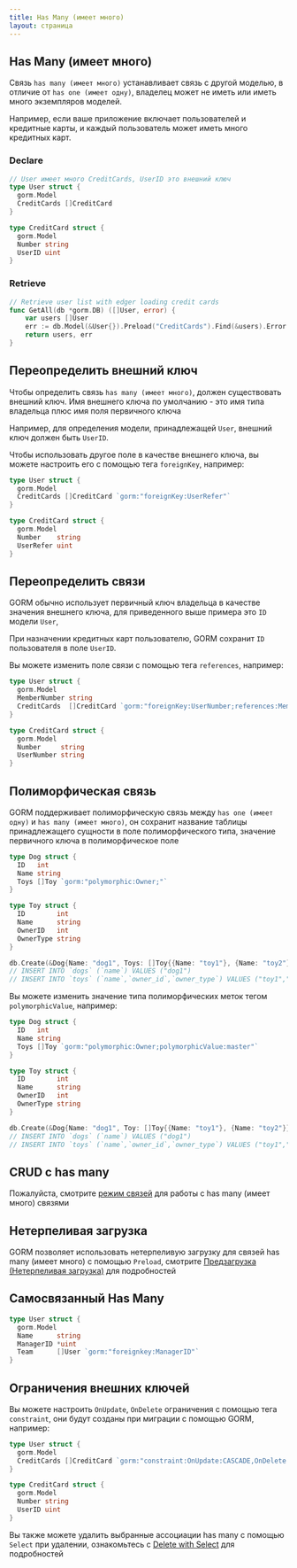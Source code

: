 ```yaml
---
title: Has Many (имеет много)
layout: страница
---
```


## Has Many (имеет много)

Связь `has many (имеет много)` устанавливает связь с другой моделью, в отличие от `has one (имеет одну)`, владелец может не иметь или иметь много экземпляров моделей.

Например, если ваше приложение включает пользователей и кредитные карты, и каждый пользователь может иметь много кредитных карт.

### Declare
```go
// User имеет много CreditCards, UserID это внешний ключ
type User struct {
  gorm.Model
  CreditCards []CreditCard
}

type CreditCard struct {
  gorm.Model
  Number string
  UserID uint
}
```

### Retrieve
```go
// Retrieve user list with edger loading credit cards
func GetAll(db *gorm.DB) ([]User, error) {
    var users []User
    err := db.Model(&User{}).Preload("CreditCards").Find(&users).Error
    return users, err
}
```

## Переопределить внешний ключ

Чтобы определить связь `has many (имеет много)`, должен существовать внешний ключ. Имя внешнего ключа по умолчанию - это имя типа владельца плюс имя поля первичного ключа

Например, для определения модели, принадлежащей `User`, внешний ключ должен быть `UserID`.

Чтобы использовать другое поле в качестве внешнего ключа, вы можете настроить его с помощью тега `foreignKey`, например:

```go
type User struct {
  gorm.Model
  CreditCards []CreditCard `gorm:"foreignKey:UserRefer"`
}

type CreditCard struct {
  gorm.Model
  Number    string
  UserRefer uint
}
```

## Переопределить связи

GORM обычно использует первичный ключ владельца в качестве значения внешнего ключа, для приведенного выше примера это `ID` модели `User`,

При назначении кредитных карт пользователю, GORM сохранит `ID` пользователя в поле `UserID`.

Вы можете изменить поле связи с помощью тега `references`, например:

```go
type User struct {
  gorm.Model
  MemberNumber string
  CreditCards  []CreditCard `gorm:"foreignKey:UserNumber;references:MemberNumber"`
}

type CreditCard struct {
  gorm.Model
  Number     string
  UserNumber string
}
```

## Полиморфическая связь

GORM поддерживает полиморфическую связь между `has one (имеет одну)` и `has many (имеет много)`, он сохранит название таблицы принадлежащего сущности в поле полиморфического типа, значение первичного ключа в полиморфическое поле

```go
type Dog struct {
  ID   int
  Name string
  Toys []Toy `gorm:"polymorphic:Owner;"`
}

type Toy struct {
  ID        int
  Name      string
  OwnerID   int
  OwnerType string
}

db.Create(&Dog{Name: "dog1", Toys: []Toy{{Name: "toy1"}, {Name: "toy2"}}})
// INSERT INTO `dogs` (`name`) VALUES ("dog1")
// INSERT INTO `toys` (`name`,`owner_id`,`owner_type`) VALUES ("toy1","1","dogs"), ("toy2","1","dogs")
```

Вы можете изменить значение типа полиморфических меток тегом `polymorphicValue`, например:

```go
type Dog struct {
  ID   int
  Name string
  Toys []Toy `gorm:"polymorphic:Owner;polymorphicValue:master"`
}

type Toy struct {
  ID        int
  Name      string
  OwnerID   int
  OwnerType string
}

db.Create(&Dog{Name: "dog1", Toy: []Toy{{Name: "toy1"}, {Name: "toy2"}}})
// INSERT INTO `dogs` (`name`) VALUES ("dog1")
// INSERT INTO `toys` (`name`,`owner_id`,`owner_type`) VALUES ("toy1","1","master"), ("toy2","1","master")
```

## CRUD с has many

Пожалуйста, смотрите [режим связей](associations.html#Association-Mode) для работы с has many (имеет много) связями

## Нетерпеливая загрузка

GORM позволяет использовать нетерпеливую загрузку для связей has many (имеет много) с помощью `Preload`, смотрите [Предзагрузка (Нетерпеливая загрузка)](preload.html) для подробностей

## Самосвязанный Has Many

```go
type User struct {
  gorm.Model
  Name      string
  ManagerID *uint
  Team      []User `gorm:"foreignkey:ManagerID"`
}
```

## Ограничения внешних ключей

Вы можете настроить `OnUpdate`, `OnDelete` ограничения с помощью тега `constraint`, они будут созданы при миграции с помощью GORM, например:

```go
type User struct {
  gorm.Model
  CreditCards []CreditCard `gorm:"constraint:OnUpdate:CASCADE,OnDelete:SET NULL;"`
}

type CreditCard struct {
  gorm.Model
  Number string
  UserID uint
}
```

Вы также можете удалить выбранные ассоциации has many с помощью `Select` при удалении, ознакомьтесь с [Delete with Select](associations.html#delete_with_select) для подробностей
